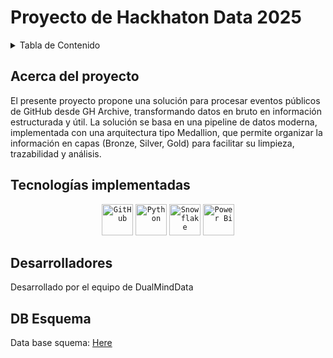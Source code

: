 <h1> Proyecto de Hackhaton Data 2025 </h1>
<!-- TABLE OF CONTENTS -->
<details>
  <summary>Tabla de Contenido</summary>
  <ol>
    <li>
      <a href="#about-the-project">Acerca del proyecto </a>
      <ul>
        <li><a href="#built-with">Tecnologías implementadas</a></li>
      </ul>
    </li>
    <li><a href="#contact">Autores</a></li>
  </ol>
</details>


<!-- ABOUT THE PROJECT -->
## Acerca del proyecto 

El presente proyecto propone una solución para procesar eventos públicos de GitHub desde GH Archive, transformando datos en bruto en información estructurada y útil. La solución se basa en una pipeline de datos moderna, implementada con una arquitectura tipo Medallion, que permite organizar la información en capas (Bronze, Silver, Gold) para facilitar su limpieza, trazabilidad y análisis.

## Tecnologías implementadas

<div align="center">
	<code><img width="50" src="https://user-images.githubusercontent.com/25181517/192108374-8da61ba1-99ec-41d7-80b8-fb2f7c0a4948.png" alt="GitHub" title="GitHub"/></code>
  <code><img width="50" src="https://w7.pngwing.com/pngs/585/822/png-transparent-python-scalable-graphics-logo-javascript-creative-dimensional-code-angle-text-rectangle-thumbnail.png" alt="Python" title="Python"/></code>
  <code><img width="50" src= "https://cdn.prod.website-files.com/6064b31ff49a2d31e0493af1/66fe3ddc4ee5849264c252b2_65c5c8a5171356ae6e23163f_Qss3o2EIgE_DFHyGrioiCnEtEAlBY7T_TpFzEpgHQPxwk4N24BzXdRX0lu4EMaMHulYmqAHPQh1_ICrvD2CJrANZSEf0Id7jZvHN5AvnW2MXhZ1pFFfq380dqda2YmNV4wNrLBSr6noFzw0tlQpLf98.png" alt="Snowflake" title="Snowflake"/></code>
   <code><img width="50" src= "https://1000marcas.net/wp-content/uploads/2022/08/Microsoft-Power-BI-Logo.png" alt="Power Bi" title="Power Bi"/></code>
  
</div>

<!-- CONTACT -->
## Desarrolladores

Desarrollado por el equipo de DualMindData 

## DB Esquema

 Data base squema: [Here](https://www.mermaidchart.com/play#pako:eNrNVdtuozAQ_RULqWpXWn6gbwamYAUwsk2irCJZaItSpJSsaF-ipP--NpeEi92u-rS8JPacM8zlzHB2fh-fS-fRKZugKvZN8bqrkXqwLyhD5-6gnzRPPGCIBChboZ2TNdVr0ZzQqjztnBtqjZkfYYZiGpJ0eR0yvMYCM0mCpTFn8fKyx19tH7u6-xMSEeWehDWkgssNCeDfov2Jno5NWe1rfUDvRxTG1MNx72iciyAJcIGTTKbiF8rwNqY4kD4DLCCQWNiQhPMcpB9TPoMNOXWASbpTDwmwEIzUGKdhjkOwMRnEgDnILPdiwqNP42SwJrCRPPcSIsYpzWvM8EYGqg3jAquACE7F8Ct9umjQuK7fV5LYZrDgtupUIkJP2sOsoa1x7KonMciojaNtBgploY2hTGOCR6mqfIrawvu2ks_Fcy2W8vY_D1vGqA9c6XkmAUOHvgiqbUKKE_i6dBNPUtd7Xp8NwCrAW9kdh9FcehhwVsDQl4jm7GZVmgdkmvchYsKlRw33EeayHfJFxDxPZDfdWhiqtbSp9lVdHA4ndK-MDzfjj3uDIDU_Y7IfXYuPKcDqp91QXZw2T3OIPaZu31gjGpmNPnyaqyWilTRjt4YHbZjyzAvxKlgts-8P1FSfi5G5vuXuDrmui1h5KN6rY_32Uv150zemBXi5uO7x3H9XH1UMww4bAjDC2zw0ul9en4L1EtHYbmvZoZeL6eupmZrlfPwFaj8mxQ)
